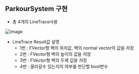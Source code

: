 ## ParkourSystem 구현

   - 총 4개의 LineTrace사용
     
   ![image](https://github.com/HanYooTae/Unreal-Game-Project1/assets/123162344/48af6d19-dfa9-406a-8abe-a46bf376445a)


   - LineTrace Result값 설명
      * 1번 : FVector형 벽의 위치값, 벽의 normal vector의 값을 저장
      * 2번 : FVector형 벽의 높이의 값을 저장
      * 3번 : FVector형 벽의 두께 값을 저장
      * 4번 : 올라갈수 있는지의 여부를 판단할 bool변수    

